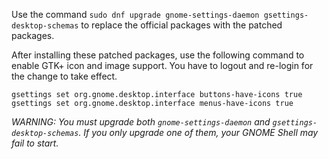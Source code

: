 Use the command `sudo dnf upgrade
gnome-settings-daemon gsettings-desktop-schemas`
to replace the official packages with the patched packages.

After installing these patched packages, use the following command to enable
GTK+ icon and image support. You have to logout and re-login for the change to
take effect.

`gsettings set org.gnome.desktop.interface buttons-have-icons true`  
`gsettings set org.gnome.desktop.interface menus-have-icons true`

_WARNING: You must upgrade both `gnome-settings-daemon` and
`gsettings-desktop-schemas`. If you only upgrade one of them, your GNOME
Shell may fail to start._


